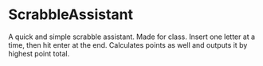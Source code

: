 # ScrabbleAssistant

A quick and simple scrabble assistant. Made for class. Insert one letter at a time, then hit enter at the end. Calculates points as well and outputs it by highest point total.
